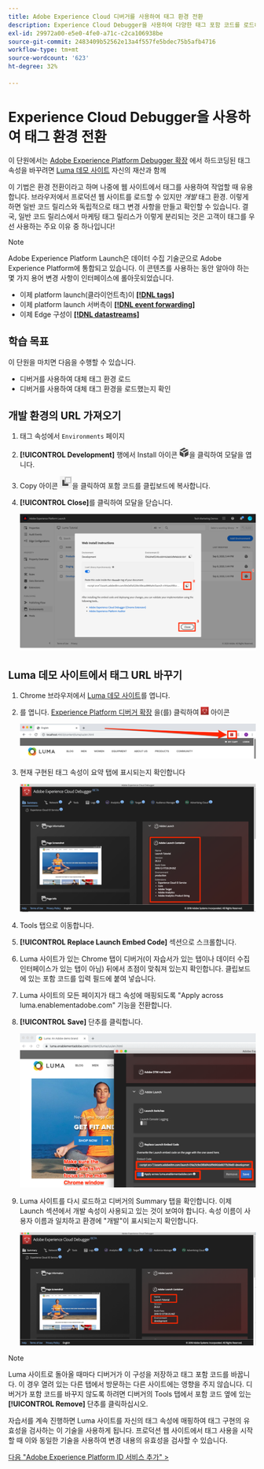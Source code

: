 ```yaml
---
title: Adobe Experience Cloud 디버거를 사용하여 태그 환경 전환
description: Experience Cloud Debugger을 사용하여 다양한 태그 포함 코드를 로드하는 방법에 대해 알아봅니다. 이 단원은 웹 사이트에 Experience Cloud 구현 자습서의 일부입니다.
exl-id: 29972a00-e5e0-4fe0-a71c-c2ca106938be
source-git-commit: 2483409b52562e13a4f557fe5bdec75b5afb4716
workflow-type: tm+mt
source-wordcount: '623'
ht-degree: 32%

---
```


# Experience Cloud Debugger을 사용하여 태그 환경 전환

이 단원에서는 [Adobe Experience Platform Debugger 확장](https://chromewebstore.google.com/detail/adobe-experience-platform/bfnnokhpnncpkdmbokanobigaccjkpob) 에서 하드코딩된 태그 속성을 바꾸려면 [Luma 데모 사이트](https://luma.enablementadobe.com/content/luma/us/en.html) 자신의 재산과 함께

이 기법은 환경 전환이라고 하며 나중에 웹 사이트에서 태그를 사용하여 작업할 때 유용합니다. 브라우저에서 프로덕션 웹 사이트를 로드할 수 있지만 *개발* 태그 환경. 이렇게 하면 일반 코드 릴리스와 독립적으로 태그 변경 사항을 만들고 확인할 수 있습니다.  결국, 일반 코드 릴리스에서 마케팅 태그 릴리스가 이렇게 분리되는 것은 고객이 태그를 우선 사용하는 주요 이유 중 하나입니다!

>[!NOTE]
>
>Adobe Experience Platform Launch은 데이터 수집 기술군으로 Adobe Experience Platform에 통합되고 있습니다. 이 콘텐츠를 사용하는 동안 알아야 하는 몇 가지 용어 변경 사항이 인터페이스에 롤아웃되었습니다.
>
> * 이제 platform launch(클라이언트측)이 **[[!DNL tags]](https://experienceleague.adobe.com/docs/experience-platform/tags/home.html)**
> * 이제 platform launch 서버측이 **[[!DNL event forwarding]](https://experienceleague.adobe.com/docs/experience-platform/tags/event-forwarding/overview.html)**
> * 이제 Edge 구성이 **[[!DNL datastreams]](https://experienceleague.adobe.com/docs/experience-platform/edge/fundamentals/datastreams.html)**

## 학습 목표

이 단원을 마치면 다음을 수행할 수 있습니다.

* 디버거를 사용하여 대체 태그 환경 로드
* 디버거를 사용하여 대체 태그 환경을 로드했는지 확인

## 개발 환경의 URL 가져오기

1. 태그 속성에서 `Environments` 페이지

1. **[!UICONTROL Development]** 행에서 Install 아이콘 ![Install 아이콘](images/launch-installIcon.png)을 클릭하여 모달을 엽니다.

1. Copy 아이콘 ![Copy 아이콘](images/launch-copyIcon.png)을 클릭하여 포함 코드를 클립보드에 복사합니다.

1. **[!UICONTROL Close]**&#x200B;를 클릭하여 모달을 닫습니다.

   ![Install 아이콘](images/launch-copyInstallCode.png)

## Luma 데모 사이트에서 태그 URL 바꾸기

1. Chrome 브라우저에서 [Luma 데모 사이트](https://luma.enablementadobe.com/content/luma/us/en.html)를 엽니다.

1. 를 엽니다. [Experience Platform 디버거 확장](https://chromewebstore.google.com/detail/adobe-experience-platform/bfnnokhpnncpkdmbokanobigaccjkpob) 을(를) 클릭하여 ![Debugger 아이콘](images/icon-debugger.png) 아이콘

   ![Debugger 아이콘 클릭](images/switchEnvironments-openDebugger.png)

1. 현재 구현된 태그 속성이 요약 탭에 표시되는지 확인합니다

   ![디버거에 표시된 태그 환경](images/switchEnvironments-debuggerOnWeRetail-prod.png)

1. Tools 탭으로 이동합니다.
1. **[!UICONTROL Replace Launch Embed Code]** 섹션으로 스크롤합니다.
1. Luma 사이트가 있는 Chrome 탭이 디버거(이 자습서가 있는 탭이나 데이터 수집 인터페이스가 있는 탭이 아님) 뒤에서 초점이 맞춰져 있는지 확인합니다.  클립보드에 있는 포함 코드를 입력 필드에 붙여 넣습니다.
1. Luma 사이트의 모든 페이지가 태그 속성에 매핑되도록 &quot;Apply across luma.enablementadobe.com&quot; 기능을 전환합니다.
1. **[!UICONTROL Save]** 단추를 클릭합니다.

   ![디버거에 표시된 태그 환경](images/switchEnvironments-debugger-save.png)

1. Luma 사이트를 다시 로드하고 디버거의 Summary 탭을 확인합니다. 이제 Launch 섹션에서 개발 속성이 사용되고 있는 것이 보여야 합니다. 속성 이름이 사용자 이름과 일치하고 환경에 &quot;개발&quot;이 표시되는지 확인합니다.

   ![디버거에 표시된 태그 환경](images/switchEnvironments-debuggerOnWeRetail.png)

>[!NOTE]
>
>Luma 사이트로 돌아올 때마다 디버거가 이 구성을 저장하고 태그 포함 코드를 바꿉니다. 이 경우 열려 있는 다른 탭에서 방문하는 다른 사이트에는 영향을 주지 않습니다. 디버거가 포함 코드를 바꾸지 않도록 하려면 디버거의 Tools 탭에서 포함 코드 옆에 있는 **[!UICONTROL Remove]** 단추를 클릭하십시오.

자습서를 계속 진행하면 Luma 사이트를 자신의 태그 속성에 매핑하여 태그 구현의 유효성을 검사하는 이 기술을 사용하게 됩니다. 프로덕션 웹 사이트에서 태그 사용을 시작할 때 이와 동일한 기술을 사용하여 변경 내용의 유효성을 검사할 수 있습니다.

[다음 &quot;Adobe Experience Platform ID 서비스 추가&quot; >](id-service.md)
